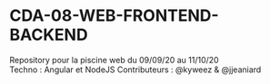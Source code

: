 # CDA-08-WEB-FRONTEND-BACKEND
Repository pour la piscine web du 09/09/20 au 11/10/20  
Techno : Angular et NodeJS
Contributeurs : @kyweez & @jjeaniard
